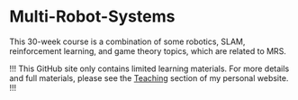 # Multi-Robot-Systems
This 30-week course is a combination of some robotics, SLAM, reinforcement learning, and game theory topics, which are related to MRS.  

!!! This GitHub site only contains limited learning materials.
For more details and full materials, please see the [Teaching](https://www.deadsecond.com/teaching) section of my personal website. !!!
